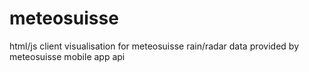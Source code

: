 meteosuisse
===========

html/js client visualisation for meteosuisse rain/radar data provided by meteosuisse mobile app api
